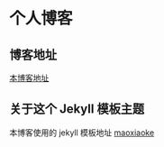 # 个人博客

## 博客地址

[本博客地址](https://lanlan1128.github.io/)

## 关于这个 Jekyll 模板主题

本博客使用的 jekyll 模板地址 [maoxiaoke](https://github.com/maoxiaoke)
